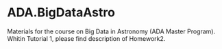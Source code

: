 # ADA.BigDataAstro
Materials for the course on Big Data in Astronomy (ADA Master Program).
Whitin Tutorial 1, please find description of Homework2.
